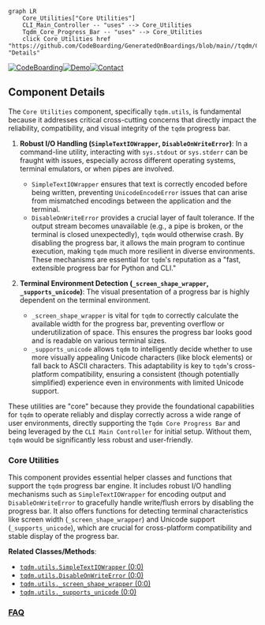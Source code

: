 ```mermaid
graph LR
    Core_Utilities["Core Utilities"]
    CLI_Main_Controller -- "uses" --> Core_Utilities
    Tqdm_Core_Progress_Bar -- "uses" --> Core_Utilities
    click Core_Utilities href "https://github.com/CodeBoarding/GeneratedOnBoardings/blob/main//tqdm/Core_Utilities.md" "Details"
```
[![CodeBoarding](https://img.shields.io/badge/Generated%20by-CodeBoarding-9cf?style=flat-square)](https://github.com/CodeBoarding/GeneratedOnBoardings)[![Demo](https://img.shields.io/badge/Try%20our-Demo-blue?style=flat-square)](https://www.codeboarding.org/demo)[![Contact](https://img.shields.io/badge/Contact%20us%20-%20contact@codeboarding.org-lightgrey?style=flat-square)](mailto:contact@codeboarding.org)

## Component Details

The `Core Utilities` component, specifically `tqdm.utils`, is fundamental because it addresses critical cross-cutting concerns that directly impact the reliability, compatibility, and visual integrity of the `tqdm` progress bar.

1.  **Robust I/O Handling (`SimpleTextIOWrapper`, `DisableOnWriteError`)**: In a command-line utility, interacting with `sys.stdout` or `sys.stderr` can be fraught with issues, especially across different operating systems, terminal emulators, or when pipes are involved.
    *   `SimpleTextIOWrapper` ensures that text is correctly encoded before being written, preventing `UnicodeEncodeError` issues that can arise from mismatched encodings between the application and the terminal.
    *   `DisableOnWriteError` provides a crucial layer of fault tolerance. If the output stream becomes unavailable (e.g., a pipe is broken, or the terminal is closed unexpectedly), `tqdm` would otherwise crash. By disabling the progress bar, it allows the main program to continue execution, making `tqdm` much more resilient in diverse environments. These mechanisms are essential for `tqdm`'s reputation as a "fast, extensible progress bar for Python and CLI."

2.  **Terminal Environment Detection (`_screen_shape_wrapper`, `_supports_unicode`)**: The visual presentation of a progress bar is highly dependent on the terminal environment.
    *   `_screen_shape_wrapper` is vital for `tqdm` to correctly calculate the available width for the progress bar, preventing overflow or underutilization of space. This ensures the progress bar looks good and is readable on various terminal sizes.
    *   `_supports_unicode` allows `tqdm` to intelligently decide whether to use more visually appealing Unicode characters (like block elements) or fall back to ASCII characters. This adaptability is key to `tqdm`'s cross-platform compatibility, ensuring a consistent (though potentially simplified) experience even in environments with limited Unicode support.

These utilities are "core" because they provide the foundational capabilities for `tqdm` to operate reliably and display correctly across a wide range of user environments, directly supporting the `Tqdm Core Progress Bar` and being leveraged by the `CLI Main Controller` for initial setup. Without them, `tqdm` would be significantly less robust and user-friendly.

### Core Utilities
This component provides essential helper classes and functions that support the `tqdm` progress bar engine. It includes robust I/O handling mechanisms such as `SimpleTextIOWrapper` for encoding output and `DisableOnWriteError` to gracefully handle write/flush errors by disabling the progress bar. It also offers functions for detecting terminal characteristics like screen width (`_screen_shape_wrapper`) and Unicode support (`_supports_unicode`), which are crucial for cross-platform compatibility and stable display of the progress bar.


**Related Classes/Methods**:

- <a href="https://github.com/tqdm/tqdm/blob/master/tqdm/utils.py#L0-L0" target="_blank" rel="noopener noreferrer">`tqdm.utils.SimpleTextIOWrapper` (0:0)</a>
- <a href="https://github.com/tqdm/tqdm/blob/master/tqdm/utils.py#L0-L0" target="_blank" rel="noopener noreferrer">`tqdm.utils.DisableOnWriteError` (0:0)</a>
- <a href="https://github.com/tqdm/tqdm/blob/master/tqdm/utils.py#L0-L0" target="_blank" rel="noopener noreferrer">`tqdm.utils._screen_shape_wrapper` (0:0)</a>
- <a href="https://github.com/tqdm/tqdm/blob/master/tqdm/utils.py#L0-L0" target="_blank" rel="noopener noreferrer">`tqdm.utils._supports_unicode` (0:0)</a>




### [FAQ](https://github.com/CodeBoarding/GeneratedOnBoardings/tree/main?tab=readme-ov-file#faq)